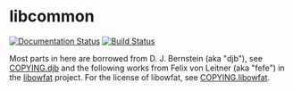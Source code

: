 # libcommon

[![Documentation Status](https://readthedocs.org/projects/libcommon/badge/?version=latest)](http://libcommon.readthedocs.org/en/latest/?badge=latest) [![Build Status](https://travis-ci.org/tehmaze/libcommon.svg?branch=master)](https://travis-ci.org/tehmaze/libcommon)

Most parts in here are borrowed from D. J. Bernstein (aka "djb"), see
[COPYING.djb] and the following works from Felix von Leitner (aka "fefe") in
the [libowfat][] project. For the license of libowfat, see
[COPYING.libowfat][].

[libowfat]: https://www.fefe.de/libowfat/
[COPYING.djb]: COPYING.djb.md
[COPYING.libowfat]: COPYING.libowfat.md
